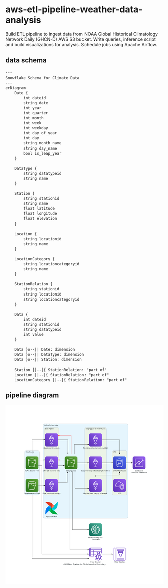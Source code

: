 # aws-etl-pipeline-weather-data-analysis

Build ETL pipeline to ingest data from NOAA Global Historical Climatology Network Daily (GHCN-D) AWS S3 bucket. Write queries, inference script and build visualizations for analysis. Schedule jobs using Apache Airflow.

## data schema

```mermaid
---
Snowflake Schema for Climate Data
---
erDiagram
    Date {
        int dateid
        string date
        int year
        int quarter
        int month
        int week
        int weekday
        int day_of_year
        int day
        string month_name
        string day_name
        bool is_leap_year
    }

    DataType {
        string datatypeid
        string name
    }

    Station {
        string stationid
        string name
        float latitude
        float longitude
        float elevation
    }

    Location {
        string locationid
        string name
    }

    LocationCategory {
        string locationcategoryid
        string name
    }

    StationRelation {
        string stationid
        string locationid
        string locationcategoryid
    }

    Data {
        int dateid
        string stationid
        string datatypeid
        int value
    }

    Data }o--|| Date: dimension
    Data }o--|| DataType: dimension
    Data }o--|| Station: dimension

    Station ||--|{ StationRelation: "part of"
    Location ||--|{ StationRelation: "part of"
    LocationCategory ||--|{ StationRelation: "part of"
```

## pipeline diagram

![aws_data_pipeline.png](aws_data_pipeline.png)
